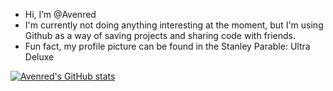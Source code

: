 - Hi, I’m @Avenred
- I'm currently not doing anything interesting at the moment, but I'm using Github as a way of saving projects and sharing code with friends.
- Fun fact, my profile picture can be found in the Stanley Parable: Ultra Deluxe

[![Avenred's GitHub stats](https://github-readme-stats.vercel.app/api?username=avenred)](https://github.com/anuraghazra/github-readme-stats)
<!---
Avenred/Avenred is a ✨ special ✨ repository because its `README.md` (this file) appears on your GitHub profile.
You can click the Preview link to take a look at your changes.
--->
